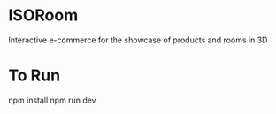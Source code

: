 # ISORoom

Interactive e-commerce for the showcase of products and rooms in 3D

# To Run

npm install
npm run dev
